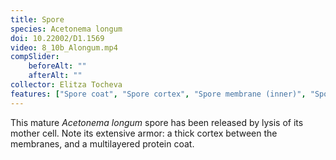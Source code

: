 ```yaml
---
title: Spore
species: Acetonema longum 
doi: 10.22002/D1.1569
video: 8_10b_Alongum.mp4
compSlider:
    beforeAlt: ""
    afterAlt: ""
collector: Elitza Tocheva
features: ["Spore coat", "Spore cortex", "Spore membrane (inner)", "Spore membrane (outer)", "Storage granules"]
---
```


This mature *Acetonema longum* spore has been released by lysis of its mother cell. Note its extensive armor: a thick cortex between the membranes, and a multilayered protein coat.

